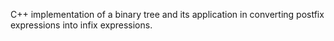C++ implementation of a binary tree and its application in converting postfix expressions into infix expressions.
